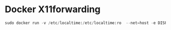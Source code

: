 # Docker X11forwarding

```python
sudo docker run -v /etc/localtime:/etc/localtime:ro  --net=host -e DISPLAY=:10.0  -v $HOME/slides:/root/slides  -v $HOME/.Xauthority:/root/.Xauthority  <image_name>  		
```

